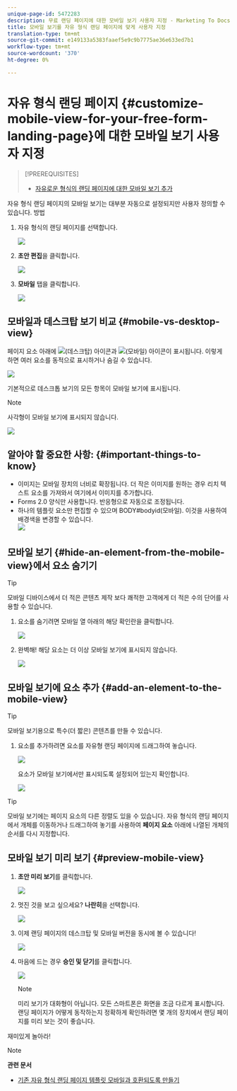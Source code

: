 ```yaml
---
unique-page-id: 5472283
description: 무료 랜딩 페이지에 대한 모바일 보기 사용자 지정 - Marketing To Docs - 제품 설명서
title: 모바일 보기를 자유 형식 랜딩 페이지에 맞게 사용자 지정
translation-type: tm+mt
source-git-commit: e149133a5383faaef5e9c9b7775ae36e633ed7b1
workflow-type: tm+mt
source-wordcount: '370'
ht-degree: 0%

---
```



# 자유 형식 랜딩 페이지 {#customize-mobile-view-for-your-free-form-landing-page}에 대한 모바일 보기 사용자 지정

>[!PREREQUISITES]
>
>* [자유로운 형식의 랜딩 페이지에 대한 모바일 보기 추가](add-a-mobile-view-for-your-free-form-landing-page.md)

>



자유 형식 랜딩 페이지의 모바일 보기는 대부분 자동으로 설정되지만 사용자 정의할 수 있습니다. 방법

1. 자유 형식의 랜딩 페이지를 선택합니다.

   ![](assets/selectlandingapge.jpg)

1. **초안 편집**&#x200B;을 클릭합니다.

   ![](assets/image2015-1-22-18-3a33-3a12.png)

1. **모바일** 탭을 클릭합니다.

   ![](assets/image2015-1-22-18-3a31-3a40.png)

## 모바일과 데스크탑 보기 비교 {#mobile-vs-desktop-view}

페이지 요소 아래에 ![](assets/image2015-1-22-18-3a39-3a53.png)(데스크탑) 아이콘과 ![](assets/image2015-1-22-18-3a40-3a31.png)(모바일) 아이콘이 표시됩니다. 이렇게 하면 여러 요소를 동적으로 표시하거나 숨길 수 있습니다.

![](assets/image2015-5-21-15-3a9-3a34.png)

기본적으로 데스크톱 보기의 모든 항목이 모바일 보기에 표시됩니다.

>[!NOTE]
>
>사각형이 모바일 보기에 표시되지 않습니다.

![](assets/image2015-5-21-15-3a12-3a2.png)

## 알아야 할 중요한 사항: {#important-things-to-know}

* 이미지는 모바일 장치의 너비로 확장됩니다. 더 작은 이미지를 원하는 경우 리치 텍스트 요소를 가져와서 여기에서 이미지를 추가합니다.
* Forms 2.0 양식만 사용합니다. 반응형으로 자동으로 조정됩니다.
* 하나의 템플릿 요소만 편집할 수 있으며 BODY#bodyid(모바일). 이것을 사용하여 배경색을 변경할 수 있습니다.\
   ![](assets/image2015-5-21-15-3a15-3a47.png)

## 모바일 보기 {#hide-an-element-from-the-mobile-view}에서 요소 숨기기

>[!TIP]
>
>모바일 디바이스에서 더 적은 콘텐츠 제작 보다 쾌적한 고객에게 더 적은 수의 단어를 사용할 수 있습니다.

1. 요소를 숨기려면 모바일 열 아래의 해당 확인란을 클릭합니다.

   ![](assets/image2015-5-21-15-3a28-3a17.png)

1. 완벽해! 해당 요소는 더 이상 모바일 보기에 표시되지 않습니다.

   ![](assets/image2015-5-21-15-3a30-3a17.png)

## 모바일 보기에 요소 추가 {#add-an-element-to-the-mobile-view}

>[!TIP]
>
>모바일 보기용으로 특수(더 짧은) 콘텐츠를 만들 수 있습니다.

1. 요소를 추가하려면 요소를 자유형 랜딩 페이지에 드래그하여 놓습니다.

   ![](assets/image2015-5-21-15-3a32-3a22.png)

   요소가 모바일 보기에서만 표시되도록 설정되어 있는지 확인합니다.

   ![](assets/image2015-5-21-15-3a35-3a29.png)

>[!TIP]
>
>모바일 보기에는 페이지 요소의 다른 정렬도 있을 수 있습니다. 자유 형식의 랜딩 페이지에서 개체를 이동하거나 드래그하여 놓기를 사용하여 **페이지 요소** 아래에 나열된 개체의 순서를 다시 지정합니다.

## 모바일 보기 미리 보기 {#preview-mobile-view}

1. **초안 미리 보기**&#x200B;를 클릭합니다.

   ![](assets/image2015-5-21-15-3a36-3a35.png)

1. 멋진 것을 보고 싶으세요? **나란히**&#x200B;을 선택합니다.

   ![](assets/image2015-1-22-20-3a2-3a15.png)

1. 이제 랜딩 페이지의 데스크탑 및 모바일 버전을 동시에 볼 수 있습니다!

   ![](assets/image2015-1-22-20-3a3-3a22.png)

1. 마음에 드는 경우 **승인 및 닫기**&#x200B;를 클릭합니다.

   ![](assets/image2015-1-22-20-3a5-3a36.png)

   >[!NOTE]
   >
   >미리 보기가 대화형이 아닙니다. 모든 스마트폰은 화면을 조금 다르게 표시합니다. 랜딩 페이지가 어떻게 동작하는지 정확하게 확인하려면 몇 개의 장치에서 랜딩 페이지를 미리 보는 것이 좋습니다.

재미있게 놀아라!

>[!NOTE]
>
>**관련 문서**
>
>* [기존 자유 형식 랜딩 페이지 템플릿 모바일과 호환되도록 만들기](../../../../product-docs/demand-generation/landing-pages/landing-page-templates/make-an-existing-free-form-landing-page-template-mobile-compatible.md)

>



